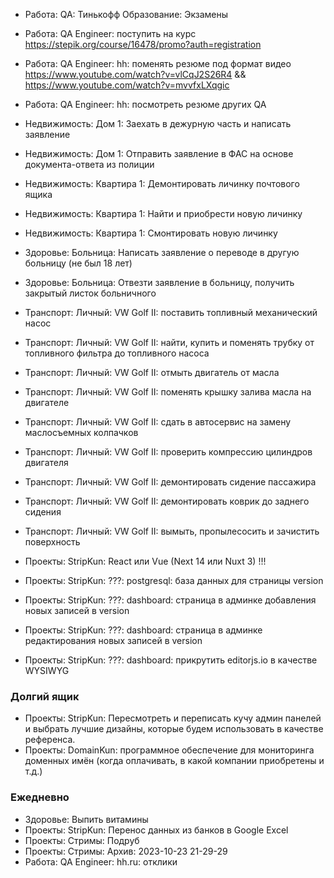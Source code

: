 - Работа: QA: Тинькофф Образование: Экзамены

- Работа: QA Engineer: поступить на курс https://stepik.org/course/16478/promo?auth=registration
- Работа: QA Engineer: hh: поменять резюме под формат видео https://www.youtube.com/watch?v=vlCqJ2S26R4 && https://www.youtube.com/watch?v=mvvfxLXqgic
- Работа: QA Engineer: hh: посмотреть резюме других QA

- Недвижимость: Дом 1: Заехать в дежурную часть и написать заявление
- Недвижимость: Дом 1: Отправить заявление в ФАС на основе документа-ответа из полиции

- Недвижимость: Квартира 1: Демонтировать личинку почтового ящика
- Недвижимость: Квартира 1: Найти и приобрести новую личинку
- Недвижимость: Квартира 1: Смонтировать новую личинку

- Здоровье: Больница: Написать заявление о переводе в другую больницу (не был 18 лет)
- Здоровье: Больница: Отвезти заявление в больницу, получить закрытый листок больничного

- Транспорт: Личный: VW Golf II: поставить топливный механический насос
- Транспорт: Личный: VW Golf II: найти, купить и поменять трубку от топливного фильтра до топливного насоса
- Транспорт: Личный: VW Golf II: отмыть двигатель от масла
- Транспорт: Личный: VW Golf II: поменять крышку залива масла на двигателе
- Транспорт: Личный: VW Golf II: сдать в автосервис на замену маслосъемных колпачков
- Транспорт: Личный: VW Golf II: проверить компрессию цилиндров двигателя
- Транспорт: Личный: VW Golf II: демонтировать сидение пассажира
- Транспорт: Личный: VW Golf II: демонтировать коврик до заднего сидения
- Транспорт: Личный: VW Golf II: вымыть, пропылесосить и зачистить поверхность

- Проекты: StripKun: React или Vue (Next 14 или Nuxt 3) !!!
- Проекты: StripKun: ???: postgresql: база данных для страницы version
- Проекты: StripKun: ???: dashboard: страница в админке добавления новых записей в version
- Проекты: StripKun: ???: dashboard: страница в админке редактирования новых записей в version
- Проекты: StripKun: ???: dashboard: прикрутить editorjs.io в качестве WYSIWYG

### Долгий ящик

- Проекты: StripKun: Пересмотреть и переписать кучу админ панелей и выбрать лучшие дизайны, которые будем использовать в качестве референса.
- Проекты: DomainKun: программное обеспечение для мониторинга доменных имён (когда оплачивать, в какой компании приобретены и т.д.)

### Ежедневно
- Здоровье: Выпить витамины
- Проекты: StripKun: Перенос данных из банков в Google Excel
- Проекты: Стримы: Подруб
- Проекты: Стримы: Архив: 2023-10-23 21-29-29
- Работа: QA Engineer: hh.ru: отклики